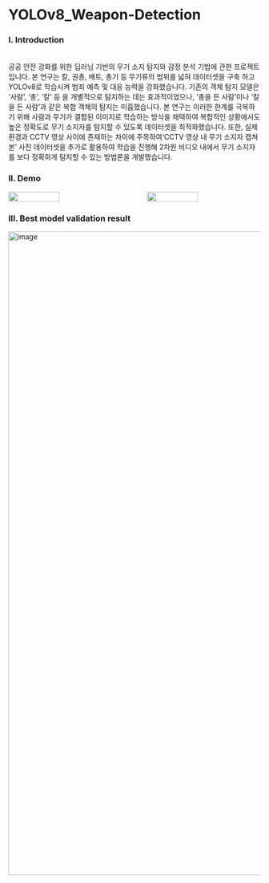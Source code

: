 # YOLOv8_Weapon-Detection

<h3>I. Introduction</h3></br>  
공공 안전 강화를 위한 딥러닝 기반의 무기 소지 탐지와 감정 분석 기법에 관한 프로젝트입니다.
본 연구는 칼, 권총, 배트, 총기 등 무기류의 범위를 넓혀 데이터셋을 구축 하고 YOLOv8로 학습시켜 범죄 예측 및 대응 능력을 강화했습니다. 기존의 객체 탐지 모델은 ‘사람’, ‘총’, ‘칼’ 등 을 개별적으로 탐지하는 데는 효과적이었으나, ‘총을 든 사람’이나 ‘칼을 든 사람’과 같은 복합 객체의 탐지는 미흡했습니다. 본 연구는 이러한 한계를 극복하기 위해 사람과 무기가 결합된 이미지로 학습하는 방식을 채택하여 복합적인 상황에서도 높은 정확도로 무기 소지자를 탐지할 수 있도록 데이터셋을 최적화했습니다.
또한, 실제 환경과 CCTV 영상 사이에 존재하는 차이에 주목하여‘CCTV 영상 내 무기 소지자 캡쳐본’ 사진 데이터셋을 추가로 활용하여 학습을 진행해 2차원 비디오 내에서 무기 소지자를 보다 정확하게 탐지할 수 있는 방법론을 개발했습니다. 

<h3>II. Demo</h3>
<div style="display: flex; justify-content: space-between;">
    <img width="45%" src="https://github.com/user-attachments/assets/3dd810f2-2c49-4eb8-8ad9-4d9e80076f62"/>
    <img width="45%" src="https://github.com/user-attachments/assets/83486e1a-0f8c-46d0-9287-1c2eb1420862"/>
</div>

<h3>III. Best model validation result</h3>
<img width="1283" alt="image" src="https://github.com/user-attachments/assets/e756121b-d5e7-41b4-873d-63a2e59033c3">


